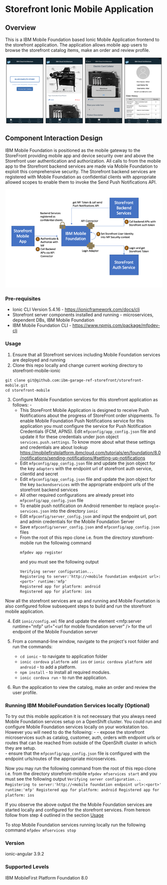 Storefront Ionic Mobile Application
===
## Overview
This is a IBM Mobile Foundation based Ionic Mobile Application frontend to the storefront application.  The application allows mobile app users to browse the storefront catalog items, make an order and review profile.

![Storefront Screenshot](images/mobile-screenshot.png)

## Component Interaction Design
IBM Mobile Foundation is positioned as the mobile gateway to the StoreFront providing mobile app and device security over and above the Storefront user authentication and authorization.  All calls to from the mobile app to the Storefront backend services are made via Mobile Foundation to exploit this comprehensive security. The Storefront backend services are registered with Mobile Foundation as confidential clients with appropriate allowed scopes to enable them to invoke the Send Push Notifications API.

![MFInteractions](images/MFInteraction.png)

### Pre-requisites
- Ionic CLI Version 5.4.16 - https://ionicframework.com/docs/cli
- Storefront server components installed and running - microservices, dependent DBs, IBM Mobile Foundation
- IBM Mobile Foundation CLI - https://www.npmjs.com/package/mfpdev-cli

### Usage
1. Ensure that all Storefront services including Mobile Foundation services are deployed and running
2. Clone this repo locally and change current working directory to storefront-mobile-ionic
```
git clone git@github.com:ibm-garage-ref-storefront/storefront-mobile.git
cd storefront-mobile
```
3. Configure Mobile Foundation services for this storefront application as follows: -
    - This StoreFront Mobile Application is designed to receive Push Notifications about the progress of StoreFront order shippments. To enable Mobile Foundation Push Notifications service for this application you must configure the service for Push Notification Credentials (FCM, APNS).  Edit `mfpconfig/app_config.json` file and update it for these credentials under json object `services.push.settings`.  To know more about what these settings and credentials are about lookup https://mobilefirstplatform.ibmcloud.com/tutorials/en/foundation/8.0/notifications/sending-notifications/#setting-up-notifications 
    - Edit `mfpconfig/app_config.json` file and update the json object for the key `adapters` with the endpoint url of storefront auth service, clientId and secret
    - Edit `mfpconfig/app_config.json` file and update the json object for the key `backendservices` with the appropriate endpoint urls of the storefront backend services
    - All other required configurations are already preset into `mfpconfig/app_config.json` file
    - To enable push notification on Android remember to replace `google-services.json` into the directory `ionic` 
    - Edit `mfpconfig/server_config.json` and input the endpoint url, port and admin credentials for the Mobile Foundation Server
    - Save `mfpconfig/server_config.json` and `mfpconfig/app_config.json` files
    - From the root of this repo clone i.e. from the directory storefront-mobile run the following command
      ```
      mfpdev app register
      ```
      and you must see the following output
      ```
      Verifying server configuration...
      Registering to server:'http://<mobile foundation endpoint url>:<port>' runtime:'mfp'
      Registered app for platform: android
      Registered app for platform: ios
      ```
Now all the storefront services are up and running and Mobile Fountation is also configured follow subsequent steps to build and run the storefront mobile application.

4. Edit `ionic/config.xml` file and update the element <mfp:server runtime="mfp" url="<url for mobile foundation server" /> for the url endpoint of the Mobile Foundation server
5. From a command-line window, navigate to the project's root folder and run the commands:
    - `cd ionic` - to navigate to application folder
    - `ionic cordova platform add ios` or `ionic cordova platform add android` - to add a platform.
    - `npm install` - to install all required modules.
    - `ionic cordova run` - to run the application.

6. Run the application to view the catalog, make an order and review the user profile.
 
### Running IBM MobileFoundation Services locally (Optional)
To try out this mobile application it is not necessary that you always need Mobile Foundation services setup on a OpenShift cluster.  You could run and configure Mobile Foundation services locally on your workstation too.  However you will need to do the following: -
     - expose the storefront microservices such as catalog, customer, auth, orders with endpoint urls or routes that can be reached from outside of the OpenShift cluster in which they are setup.  
     - ensure that the  `mfpconfig/app_config.json` file is configured with the endpoint urls/routes of the appropriate microservices.  
     
Now you may run the following command from the root of this repo clone i.e. from the directory storefront-mobile
      ```
      mfpdev mfservices start
      ``` 
      and you must see the following output
      ```
      Verifying server configuration...
      Registering to server:'http://<mobile foundation endpoint url>:<port>' runtime:'mfp'
      Registered app for platform: android
      Registered app for platform: ios
      ```
     
If you observe the above output the the Mobile Foundation services are started locally and configured for the storefront services.  From hereon follow from step 4 outlined in the section [Usage](#usage)

To stop Mobile Foundation services running locally run the following command
      ```
      mfpdev mfservices stop
      ```


### Version
ionic-angular 3.9.2

### Supported Levels
IBM MobileFirst Platform Foundation 8.0

